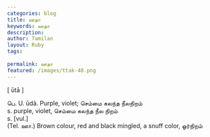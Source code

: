 ```yaml
---
categories: blog
title: ஊதா
keywords: ஊதா
description: 
author: Tamilan
layout: Ruby
tags: 
 
permalink: ஊதா
featured: /images/ttak-48.png
---
```

  
[ ūtā ]  
  
பெ. U. ūdā. Purple, violet; செம்மை கலந்த நீலநிறம்  
s. purple, violet, செம்மை கலந்த நீல நிறம்  
s. [vul.]  
(Tel. ஊா.) Brown colour, red and black mingled, a snuff color, ஓர்நிறம்